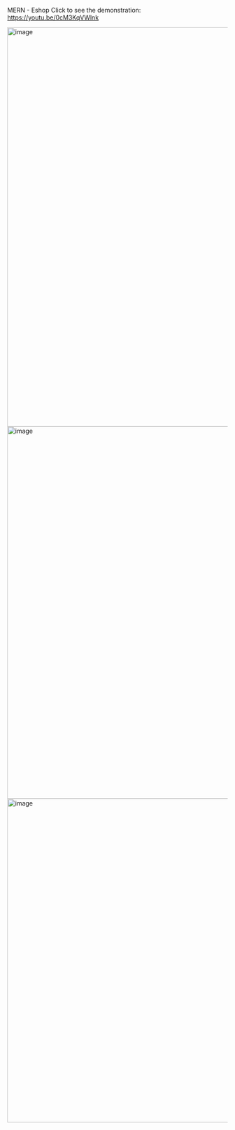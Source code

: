 MERN - Eshop
Click to see the demonstration:
https://youtu.be/0cM3KqVWlnk

<img width="913" alt="image" src="https://github.com/wsmyu/mern-eshop/assets/118221964/204b8883-7f39-40eb-b974-09ed3d652e0b">
<img width="852" alt="image" src="https://github.com/wsmyu/mern-eshop/assets/118221964/104296cd-fdd1-46b4-9bc0-c30a0c525cb9">
<img width="741" alt="image" src="https://github.com/wsmyu/mern-eshop/assets/118221964/ddad7dd0-d262-4038-baa7-f172a94ffdf6">






